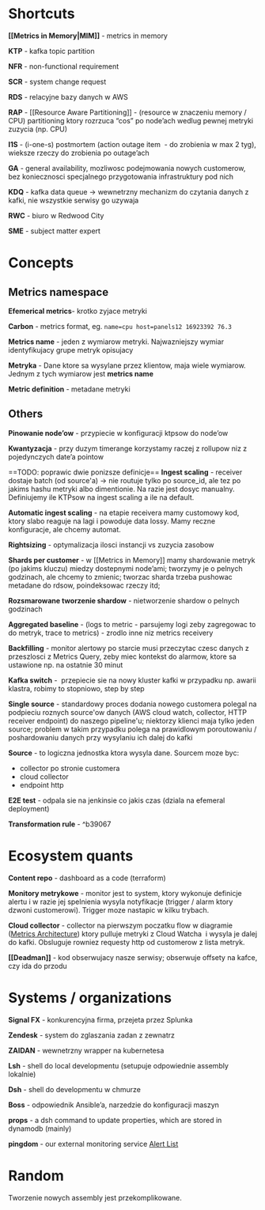 # Shortcuts

**[[Metrics in Memory|MIM]]** - metrics in memory

**KTP** - kafka topic partition

**NFR** - non-functional requirement

**SCR** - system change request

**RDS** - relacyjne bazy danych w AWS

**RAP** - [[Resource Aware Partitioning]] - (resource w znaczeniu memory / CPU) partitioning ktory rozrzuca “cos” po node’ach wedlug pewnej metryki zuzycia (np. CPU)

**I1S** - (i-one-s) postmortem (action outage item  - do zrobienia w max 2 tyg), wieksze rzeczy do zrobienia po outage’ach 

**GA** - general availability, mozliwosc podejmowania nowych customerow, bez koniecznosci specjalnego przygotowania infrastruktury pod nich 

**KDQ** - kafka data queue -> wewnetrzny mechanizm do czytania danych z kafki, nie wszystkie serwisy go uzywaja

**RWC** - biuro w Redwood City

**SME** - subject matter expert 



# Concepts


## Metrics namespace

**Efemerical metrics**- krotko zyjace metryki

**Carbon** - metrics format, eg. `name=cpu host=panels12 16923392 76.3`

**Metrics name** - jeden z wymiarow metryki. Najwazniejszy wymiar identyfikujacy grupe metryk opisujacy

**Metryka** - Dane ktore sa wysylane przez klientow, maja wiele wymiarow. Jednym z tych wymiarow jest **metrics name** 

**Metric definition** - metadane metryki 

## Others

**Pinowanie node’ow** - przypiecie w konfiguracji ktpsow do node’ow

**Kwantyzacja** - przy duzym timerange korzystamy raczej z rollupow niz z pojedynczych date’a pointow

==TODO: poprawic dwie ponizsze definicje==
**Ingest scaling** - receiver dostaje batch (od source'a) -> nie routuje tylko po source_id, ale tez po jakims hashu metryki albo dimentionie. Na razie jest dosyc manualny. Definiujemy ile KTPsow na ingest scaling a ile na default.

**Automatic ingest scaling** - na etapie receivera mamy customowy kod, ktory slabo reaguje na lagi i powoduje data lossy. Mamy reczne konfiguracje, ale chcemy automat.

**Rightsizing** - optymalizacja ilosci instancji vs zuzycia zasobow 

**Shards per customer** - w [[Metrics in Memory]]  mamy shardowanie metryk (po jakims kluczu) miedzy dostepnymi node’ami; tworzymy je o pelnych godzinach, ale chcemy to zmienic; tworzac sharda trzeba pushowac metadane do rdsow, poindeksowac rzeczy itd;


**Rozsmarowane tworzenie shardow** - nietworzenie shardow o pelnych godzinach

**Aggregated baseline** - (logs to metric - parsujemy logi zeby zagregowac to do metryk, trace to metrics) - zrodlo inne niz metrics receivery

**Backfilling** - monitor alertowy po starcie musi przeczytac czesc danych z przeszlosci z Metrics Query, zeby miec kontekst do alarmow, ktore sa ustawione np. na ostatnie 30 minut

**Kafka switch** -  przepiecie sie na nowy kluster kafki w przypadku np. awarii klastra, robimy to stopniowo, step by step

**Single source** - standardowy proces dodania nowego customera polegal na podpieciu roznych source'ow danych (AWS cloud watch, collector, HTTP receiver endpoint) do naszego pipeline'u; niektorzy klienci maja tylko jeden source; problem w takim przypadku polega na prawidlowym poroutowaniu / poshardowaniu danych przy wysylaniu ich dalej do kafki 

**Source** - to logiczna jednostka ktora wysyla dane. Sourcem moze byc:
- collector po stronie customera
- cloud collector
- endpoint http

**E2E test** - odpala sie na jenkinsie co jakis czas (dziala na efemeral deployment)

**Transformation rule** -  ^b39067


# Ecosystem quants

**Content repo** - dashboard as a code (terraform)

**Monitory metrykowe** - monitor jest to system, ktory wykonuje definicje alertu i w razie jej spelnienia wysyla notyfikacje (trigger / alarm ktory dzwoni customerowi). Trigger moze nastapic w kilku trybach.

**Cloud collector** - collector na pierwszym poczatku flow w diagramie ([Metrics Architecture](https://docs.google.com/document/d/1VwB0_XJz5hgh3U-h0YuR7skzYDJhdrDH9bcCltgx8yU/edit#)) ktory pulluje metryki z Cloud Watcha  i wysyla je dalej do kafki. Obsluguje rowniez requesty http od customerow z lista metryk.

**[[Deadman]]** - kod obserwujacy nasze serwisy; obserwuje offsety na kafce, czy ida do przodu


# Systems / organizations

**Signal FX** - konkurencyjna firma, przejeta przez Splunka

**Zendesk** - system do zglaszania zadan z zewnatrz

**ZAIDAN** - wewnetrzny wrapper na kubernetesa

**Lsh** - shell do local developmentu (setupuje odpowiednie assembly lokalnie)

**Dsh** - shell do developmentu w chmurze

**Boss** - odpowiednik Ansible’a, narzedzie do konfiguracji maszyn

**props** - a dsh command to update properties, which are stored in dynamodb (mainly)

**pingdom** -  our external monitoring service [Alert List](https://wiki.kumoroku.com/confluence/display/OPS/Pingdom+Alerts+List)




# Random

Tworzenie nowych assembly jest przekomplikowane.













